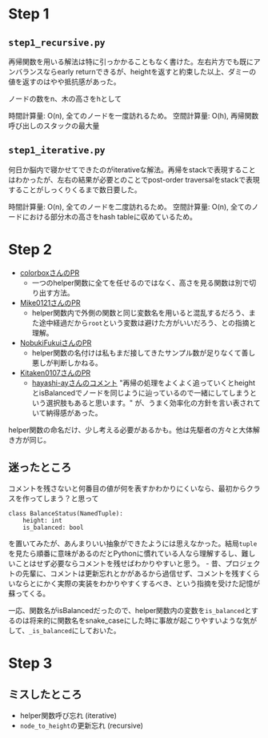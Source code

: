 # Step 1

## `step1_recursive.py`

再帰関数を用いる解法は特に引っかかることもなく書けた。左右片方でも既にアンバランスならearly returnできるが、heightを返すと約束した以上、ダミーの値を返すのはやや抵抗感があった。

ノードの数をn、木の高さをhとして

時間計算量: O(n), 全てのノードを一度訪れるため。
空間計算量: O(h), 再帰関数呼び出しのスタックの最大量

## `step1_iterative.py`

何日か脳内で寝かせてできたのがiterativeな解法。再帰をstackで表現することはわかったが、左右の結果が必要とのことでpost-order traversalをstackで表現することがしっくりくるまで数日要した。

時間計算量: O(n), 全てのノードを二度訪れるため。
空間計算量: O(n), 全てのノードにおける部分木の高さをhash tableに収めているため。

# Step 2

- [colorboxさんのPR](https://github.com/colorbox/leetcode/pull/12)
    - 一つのhelper関数に全てを任せるのではなく、高さを見る関数は別で切り出す方法。
- [Mike0121さんのPR](https://github.com/Mike0121/LeetCode/pull/4)
    - helper関数内で外側の関数と同じ変数名を用いると混乱するだろう、また途中経過だから`root`という変数は避けた方がいいだろう、との指摘と理解。
- [NobukiFukuiさんのPR](https://github.com/NobukiFukui/Grind75-ProgrammingTraining/pull/19)
    - helper関数の名付けは私もまだ接してきたサンプル数が足りなくて善し悪しが判断しかねる。
- [Kitaken0107さんのPR](https://github.com/Kitaken0107/GrindEasy/pull/16)
    - [hayashi-ayさんのコメント](https://github.com/Kitaken0107/GrindEasy/pull/16#pullrequestreview-1984849457) "再帰の処理をよくよく追っていくとheightとisBalancedでノードを同じように辿っているので一緒にしてしまうという選択肢もあると思います。" が、うまく効率化の方針を言い表されていて納得感があった。

helper関数の命名だけ、少し考える必要があるかも。他は先駆者の方々と大体解き方が同じ。

## 迷ったところ

コメントを残さないと何番目の値が何を表すかわかりにくいなら、最初からクラスを作ってしまう？と思って

```
class BalanceStatus(NamedTuple):
    height: int
    is_balanced: bool
```

を置いてみたが、あんまりいい抽象ができたようには思えなかった。結局`tuple`を見たら順番に意味があるのだとPythonに慣れている人なら理解するし、難しいことはせず必要ならコメントを残せばわかりやすいと思う。
	- 昔、プロジェクトの先輩に、コメントは更新忘れとかがあるから過信せず、コメントを残すくらいならとにかく実際の実装をわかりやすくするべき、という指摘を受けた記憶が蘇ってくる。

一応、関数名がisBalancedだったので、helper関数内の変数を`is_balanced`とするのは将来的に関数名をsnake\_caseにした時に事故が起こりやすいような気がして、`_is_balanced`にしておいた。

# Step 3

## ミスしたところ

- helper関数呼び忘れ (iterative)
- `node_to_height`の更新忘れ (recursive)
